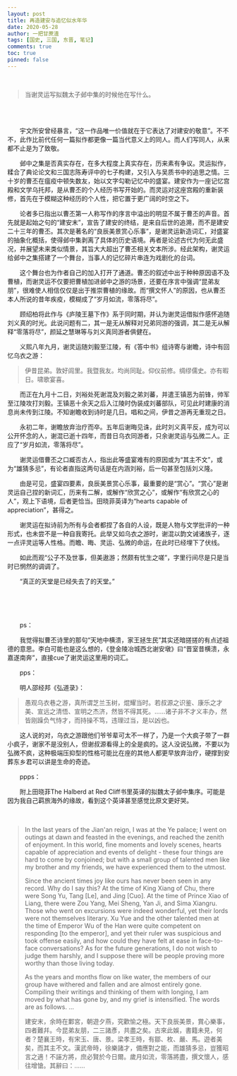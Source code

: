 ```yaml
---
layout: post
title: 再造建安与追忆似水年华
date: 2020-05-28
author: 一把甘蔗渣
tags: [国史, 三国, 东晋, 笔记]
comments: true
toc: true
pinned: false
---
```


<br/>

>当谢灵运写拟魏太子邺中集的时候他在写什么。

<br/>

<br/>

　　宇文所安曾经暴言，“这一作品唯一价值就在于它表达了对建安的敬意”。不不不，此作比前代任何一篇拟作都更像一篇当代意义上的同人。而人们写同人，从来都不止是为了致敬。

　　邺中之集是否真实存在，在多大程度上真实存在，历来素有争议。灵运拟作，糅合了典论论文和三国志陈寿评中的七子构建，又引入与吴质书中的追思之情。三十岁的曹丕在瘟疫中顿失数友，始以文字勾勒记忆中的盛宴。建安作为一座记忆宫殿和文学乌托邦，是从曹丕的个人经历书写开始的。而灵运对这座宫殿的重新装修，首先在于模糊这种经历的个人性，把它置于更广阔的时空之下。

　　论者多已指出以曹丕第一人称写作的序言中溢出的明显不属于曹丕的声音。首先就是起始之句的“建安末”，宣告了建安的终结，是来自后世的追溯，而不是建安二十三年的曹丕。其次是著名的“良辰美景赏心乐事”，是谢灵运新造词汇，对盛宴的抽象化概括，使得邺中集剥离了具体的历史语境。再者是论述古代为何无此盛况，并展望未来类似情景，其旨大大超出了曹丕相关文本所涉。经此架构，谢灵运给邺中之集搭建了一个舞台，当事人的记忆碎片串连为戏剧化的台词。

　　这个舞台也为作者自己的加入打开了通道。曹丕的叙述中出于种种原因语不及曹植，而谢灵运不仅要把曹植加进邺中之游的场景，还要在序言中强调“昆弟友朋”，很难使人相信仅仅是出于推崇曹植的缘故。而“撰文怀人”的原因，也从曹丕本人所说的昔年疾疫，模糊成了“岁月如流，零落将尽”。

　　顾绍柏将此作与《庐陵王墓下作》系于同时期，并认为谢灵运借拟作感怀追随刘义真的时光。此说问题有二，其一是无从解释对兄弟同游的强调，其二是无从解释“零落将尽”，颜延之慧琳等与刘义真同游者俱健在。

　　义熙八年九月，谢灵运随刘毅至江陵，有《答中书》组诗寄与谢瞻，诗中有回忆乌衣之游：

>伊昔昆弟。敦好闾里。我暨我友。均尚同耻。仰仪前修。绸缪儒史。亦有暇日。啸歌宴喜。

　　而正在九月十二日，刘裕处死谢混及刘毅之弟刘蕃，并遣王镇恶为前锋，帅军至江陵攻打刘毅。王镇恶十余天之后入江陵时伪装成刘蕃部队，可见此时建康的消息尚未传到江陵。不知谢瞻收到诗时是几日。唱和之间，伊昔之游再无重现之日。

　　永初二年，谢瞻放弃治疗而卒。五年后谢晦见诛，此时刘义真平反，成为可以公开怀念的人，谢混已逝十四年，而昔日乌衣同游者，只余谢灵运与弘微二人。正应了“岁月如流，零落将尽”。

　　谢灵运借曹丕之口臧否古人，指出此等盛宴难有的原因或为“其主不文”，或为“雄猜多忌”，有论者直指这两句话是在内涵刘裕，后一句甚至包括刘义隆。

　　由是可见，盛宴四要素，良辰美景赏心乐事，最重要的是“赏心”。“赏心”是谢灵运自己捏的新词汇，历来有二解，或解作“欣赏之心”，或解作“有欣赏之心的人”，观上下语境，后者更恰当。田晓菲英译为“hearts capable of appreciation”，甚得之。

　　谢灵运在拟诗前为所有与会者都捏了各自的人设，既是人物与文学批评的一种形式，也未尝不是一种自我寄托。此举又如乌衣之游时，谢混以韵文诫诸族子，逐一点评灵运等人性格。而瞻、晦、灵运、弘微的命运，在此时已经埋下了伏线。

　　如此而观“公子不及世事，但美遨游；然颇有忧生之嗟”，字里行间尽是只是当时已惘然的调调了。

　　“真正的天堂是已经失去了的天堂。”

<br/>

<br/>

<br/>

　　ps：

　　我觉得拟曹丕诗里的那句“天地中横溃，家王拯生民”其实还暗搓搓的有点述祖德的意思。李白可能也是这么想的，《登金陵冶城西北谢安墩》曰“晋室昔横溃，永嘉遂南奔”，直接cue了谢灵运这里用的词汇。

　　pps：

　　明人邵经邦《弘道录》：

>愚观乌衣巷之游，真所谓芝兰玉树，焜耀当时。若叔源之识鉴、康乐之才美、宣远之清悟、宣明之杰济，然皆不得其死。……诸子非不才义丰办，然皆刚躁负气恃才，而持操不笃，违理过当，是以凶也。

　　这人说的对，乌衣之游跟他们爷爷辈可太不一样了，乃是一个大疯子带了一群小疯子，谢家不是没别人，但谢叔源看得上的全是疯的。这人没说弘微，不要以为弘微不疯，这种极端压抑型的性格可能比在座的其他人都更早放弃治疗，硬撑到安葬东乡君可以讲是生命的奇迹。

　　ppps：

　　附上田晓菲The Halberd at Red Cliff书里英译的拟魏太子邺中集序。可能是因为我自己羁旅海外的缘故，看到这个英译甚至感觉比原文更好哭。

　　

>In the last years of the Jian'an reign, I was at the Ye palace; I went on outings at dawn and feasted in the evenings, and reached the zenith of enjoyment. In this world, fine moments and lovely scenes, hearts capable of appreciation and events of delight - these four things are hard to come by conjoined; but with a small group of talented men like my brother and my friends, we have experienced them to the utmost.
>
>Since the ancient times joy like ours has never been seen in any record. Why do I say this? At the time of King Xiang of Chu, there were Song Yu, Tang [Le], and Jing [Cuo]. At the time of Prince Xiao of Liang, there were Zou Yang, Mei Sheng, Yan Ji, and Sima Xiangru. Those who went on excursions were indeed wonderful, yet their lords were not themselves literary. Xu Yue and the other talented men at the time of Emperor Wu of the Han were quite competent on responding [to the emperor], and yet their ruler was suspicious and took offense easily, and how could they have felt at ease in face-to-face conversations? As for the future generations, I do not wish to judge them harshly, and I suppose there will be people proving more worthy than those living today.
>
>As the years and months flow on like water, the members of our group have withered and fallen and are almost entirely gone. Compiling their writings and thinking of them with longing, I am moved by what has gone by, and my grief is intensified. The words are as follows. ...
>
>建安末，余時在鄴宮，朝遊夕燕，究歡愉之極。天下良辰美景，賞心樂事，四者難幷。今昆弟友朋，二三諸彥，共盡之矣。古來此娛，書籍未見，何者？楚襄王時，有宋玉、唐、景。梁孝王時，有鄒、枚、嚴、馬。遊者美矣，而其主不文。漢武帝時，徐樂諸才，備應對之能，而雄猜多忌，豈獲昭言之適！不誣方將，庶必賢於今日爾。歲月如流，零落將盡，撰文懷人，感往增愴。其辭曰：……

<br/>

